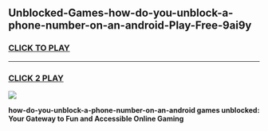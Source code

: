 
## Unblocked-Games-how-do-you-unblock-a-phone-number-on-an-android-Play-Free-9ai9y
<h3>
<a href="https://premium76.site?title=how-do-you-unblock-a-phone-number-on-an-android&ref=23A">CLICK TO PLAY</a></h3>
<hr>

<h3>
<a href="https://premium76.site?title=how-do-you-unblock-a-phone-number-on-an-android&ref=23A">CLICK 2 PLAY</a>
  
</h3>

<a href="https://premium76.site?title=how-do-you-unblock-a-phone-number-on-an-android&ref=23A"><img src="https://clearcache.store/games.png"></a>


**how-do-you-unblock-a-phone-number-on-an-android games unblocked: Your Gateway to Fun and Accessible Online Gaming**
